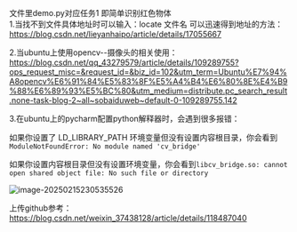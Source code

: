 文件里demo.py对应任务1 即简单识别红色物体      
1.当找不到文件具体地址时可以输入：locate 文件名 可以迅速得到地址的方法：https://blog.csdn.net/lieyanhaipo/article/details/17055667

2.当ubuntu上使用opencv--摄像头的相关使用：https://blog.csdn.net/qq_43279579/article/details/109289755?ops_request_misc=&request_id=&biz_id=102&utm_term=Ubuntu%E7%94%A8opencv%E6%91%84%E5%83%8F%E5%A4%B4%E6%80%8E%E4%B9%88%E6%89%93%E5%BC%80&utm_medium=distribute.pc_search_result.none-task-blog-2~all~sobaiduweb~default-0-109289755.142

3.在ubuntu上的pycharm配置python解释器时，会遇到很多报错：

如果你设置了 LD_LIBRARY_PATH 环境变量但没有设置内容根目录，你会看到`ModuleNotFoundError: No module named 'cv_bridge'`

如果你设置内容根目录但没有设置环境变量，你会看到`libcv_bridge.so: cannot open shared object file: No such file or directory`

![image-20250215230535526](C:\Users\lenovo\AppData\Roaming\Typora\typora-user-images\image-20250215230535526.png)


上传github参考：https://blog.csdn.net/weixin_37438128/article/details/118487040
